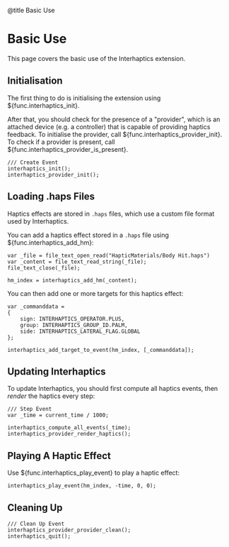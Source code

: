 @title Basic Use

# Basic Use

This page covers the basic use of the Interhaptics extension.

## Initialisation

The first thing to do is initialising the extension using ${func.interhaptics_init}.

After that, you should check for the presence of a "provider", which is an attached device (e.g. a controller) that is capable of providing haptics feedback. To initialise the provider, call ${func.interhaptics_provider_init}. To check if a provider is present, call ${func.interhaptics_provider_is_present}.

```gml
/// Create Event
interhaptics_init();
interhaptics_provider_init();
```

## Loading .haps Files

Haptics effects are stored in `.haps` files, which use a custom file format used by Interhaptics.

You can add a haptics effect stored in a `.haps` file using ${func.interhaptics_add_hm}: 

```gml
var _file = file_text_open_read("HapticMaterials/Body Hit.haps")
var _content = file_text_read_string(_file);
file_text_close(_file);

hm_index = interhaptics_add_hm(_content);
```

You can then add one or more targets for this haptics effect: 

```gml
var _commanddata =
{
    sign: INTERHAPTICS_OPERATOR.PLUS,
    group: INTERHAPTICS_GROUP_ID.PALM,
    side: INTERHAPTICS_LATERAL_FLAG.GLOBAL
};

interhaptics_add_target_to_event(hm_index, [_commanddata]);
```

## Updating Interhaptics

To update Interhaptics, you should first compute all haptics events, then *render* the haptics every step: 

```gml
/// Step Event
var _time = current_time / 1000;

interhaptics_compute_all_events(_time);
interhaptics_provider_render_haptics();
```

## Playing A Haptic Effect

Use ${func.interhaptics_play_event} to play a haptic effect:

```gml
interhaptics_play_event(hm_index, -time, 0, 0);
```

## Cleaning Up

```gml
/// Clean Up Event
interhaptics_provider_provider_clean();
interhaptics_quit();
```
